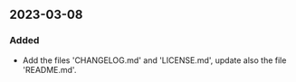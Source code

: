 ## 2023-03-08
### Added
- Add the files 'CHANGELOG.md' and 'LICENSE.md', update also the file 'README.md'.

